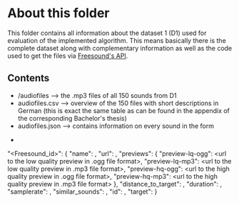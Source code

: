 # About this folder

This folder contains all information about the dataset 1 (D1) used for evaluation
of the implemented algorithm. This means basically there is the complete dataset
along with complementary information as well as the code used to get the files
via [Freesound's API](http://www.freesound.org/docs/api/).

## Contents

* /audiofiles --> the .mp3 files of all 150 sounds from D1
* audiofiles.csv --> overview of the 150 files with short descriptions in German (this is exact the same table as can be found in the appendix of the corresponding Bachelor's thesis)
* audiofiles.json --> contains information on every sound in the form
* ```json
"<Freesound_id>": {
        "name": <name on Freesound>, 
        "url": <url to Freesound>, 
        "previews": {
            "preview-lq-ogg": <url to the low quality preview in .ogg file format>, 
            "preview-lq-mp3": <url to the low quality preview in .mp3 file format>, 
            "preview-hq-ogg": <url to the high quality preview in .ogg file format>, 
            "preview-hq-mp3": <url to the high quality preview in .mp3 file format>
        }, 
        "distance_to_target": <distance to the sound given in target field>, 
        "duration": <duration in seconds>, 
        "samplerate": <samplerate>, 
        "similar_sounds": <url to similar sounds>, 
        "id": <the id again>, 
        "target": <id of the target sound>
}
```
